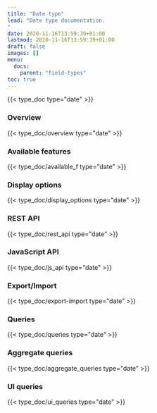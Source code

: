 ```yaml
---
title: "Date type"
lead: "Date type documentation.
"
date: 2020-11-16T13:59:39+01:00
lastmod: 2020-11-16T13:59:39+01:00
draft: false
images: []
menu:
  docs:
    parent: "field-types"
toc: true
---
```


{{< type_doc type="date" >}}
### Overview
{{< type_doc/overview type="date" >}}

### Available features
{{< type_doc/available_f type="date" >}}

### Display options 
{{< type_doc/display_options type="date" >}}

### REST API 
{{< type_doc/rest_api type="date" >}}

### JavaScript API
{{< type_doc/js_api type="date" >}}

### Export/Import
{{< type_doc/export-import type="date" >}}

### Queries 
{{< type_doc/queries type="date" >}}

### Aggregate queries
{{< type_doc/aggregate_queries type="date" >}}

### UI queries
{{< type_doc/ui_queries type="date" >}}
